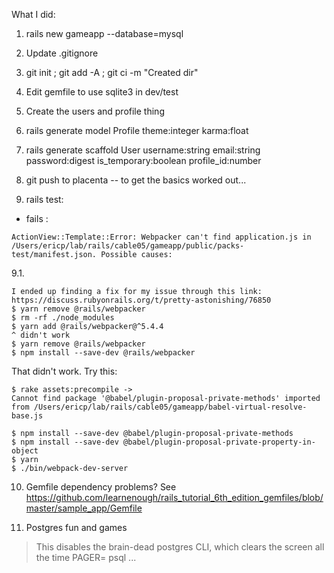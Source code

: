 What I did:

1. rails new gameapp --database=mysql
2. Update .gitignore
3. git init ; git add -A ; git ci -m "Created dir"
4. Edit gemfile to use sqlite3 in dev/test

5. Create the users and profile thing

6. rails generate model Profile theme:integer karma:float
7. rails generate scaffold User username:string email:string password:digest is_temporary:boolean profile_id:number

8. git push to placenta -- to get the basics worked out...

9. rails test:
- fails :
```
ActionView::Template::Error: Webpacker can't find application.js in /Users/ericp/lab/rails/cable05/gameapp/public/packs-test/manifest.json. Possible causes:
```
9.1. 
```
I ended up finding a fix for my issue through this link: https://discuss.rubyonrails.org/t/pretty-astonishing/76850
$ yarn remove @rails/webpacker
$ rm -rf ./node_modules
$ yarn add @rails/webpacker@^5.4.4
^ didn't work
$ yarn remove @rails/webpacker
$ npm install --save-dev @rails/webpacker
```

That didn't work. Try this:
```
$ rake assets:precompile ->
Cannot find package '@babel/plugin-proposal-private-methods' imported from /Users/ericp/lab/rails/cable05/gameapp/babel-virtual-resolve-base.js

$ npm install --save-dev @babel/plugin-proposal-private-methods
$ npm install --save-dev @babel/plugin-proposal-private-property-in-object
$ yarn
$ ./bin/webpack-dev-server
```

10. Gemfile dependency problems?
See https://github.com/learnenough/rails_tutorial_6th_edition_gemfiles/blob/master/sample_app/Gemfile

11. Postgres fun and games

> This disables the brain-dead postgres CLI, which clears the screen all the time
PAGER= psql ...


